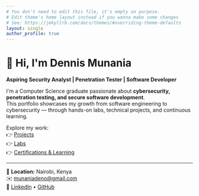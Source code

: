 ```yaml
---
# You don't need to edit this file, it's empty on purpose.
# Edit theme's home layout instead if you wanna make some changes
# See: https://jekyllrb.com/docs/themes/#overriding-theme-defaults
layout: single
author_profile: true
---
```


# 👋 Hi, I'm Dennis Munania  
**Aspiring Security Analyst | Penetration Tester | Software Developer**

I'm a Computer Science graduate passionate about **cybersecurity, penetration testing, and secure software development**.  
This portfolio showcases my growth from software engineering to cybersecurity — through hands-on labs, technical projects, and continuous learning.

Explore my work:  
👉 [Projects](/projects/)  
👉 [Labs](/labs/)  
👉 [Certifications & Learning](/certifications/)

---

📍 **Location:** Nairobi, Kenya  
✉️ [munaniadeno@gmail.com](mailto:munaniadeno@gmail.com)  
🔗 [LinkedIn](https://www.linkedin.com/in/dennis-munania-mobile-developer/) • [GitHub](https://github.com/munania)
